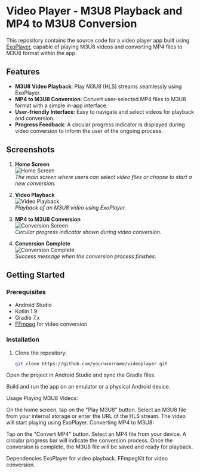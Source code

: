 # Video Player - M3U8 Playback and MP4 to M3U8 Conversion

This repository contains the source code for a video player app built using [ExoPlayer](https://exoplayer.dev/), capable of playing M3U8 videos and converting MP4 files to M3U8 format within the app.

## Features

- **M3U8 Video Playback**: Play M3U8 (HLS) streams seamlessly using ExoPlayer.
- **MP4 to M3U8 Conversion**: Convert user-selected MP4 files to M3U8 format with a simple in-app interface.
- **User-friendly Interface**: Easy to navigate and select videos for playback and conversion.
- **Progress Feedback**: A circular progress indicator is displayed during video conversion to inform the user of the ongoing process.

## Screenshots

1. **Home Screen**  
   ![Home Screen](link-to-image)  
   *The main screen where users can select video files or choose to start a new conversion.*

2. **Video Playback**  
   ![Video Playback](link-to-image)  
   *Playback of an M3U8 video using ExoPlayer.*

3. **MP4 to M3U8 Conversion**  
   ![Conversion Screen](link-to-image)  
   *Circular progress indicator shown during video conversion.*

4. **Conversion Complete**  
   ![Conversion Complete](link-to-image)  
   *Success message when the conversion process finishes.*

## Getting Started

### Prerequisites

- Android Studio
- Kotlin 1.9
- Gradle 7.x
- [FFmpeg](https://www.ffmpeg.org/download.html) for video conversion

### Installation

1. Clone the repository:
   ```bash
   git clone https://github.com/yourusername/videoplayer.git
Open the project in Android Studio and sync the Gradle files.

Build and run the app on an emulator or a physical Android device.

Usage
Playing M3U8 Videos:

On the home screen, tap on the "Play M3U8" button.
Select an M3U8 file from your internal storage or enter the URL of the HLS stream.
The video will start playing using ExoPlayer.
Converting MP4 to M3U8:

Tap on the "Convert MP4" button.
Select an MP4 file from your device.
A circular progress bar will indicate the conversion process.
Once the conversion is complete, the M3U8 file will be saved and ready for playback.

Dependencies
ExoPlayer for video playback.
FFmpegKit for video conversion.
